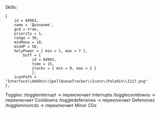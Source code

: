 Skills:

    { 
        id = 84963, 
        name = 'Дознание',  
        gcd = true, 
        priority = 1, 
        range = 30, 
        minMana = 10, 
        minHP = 50,
        holyPower = { min = 1, max = 7 }, 
            buff = { 
                id = 84963, 
                time = 15, 
                stacks = { min = 0, max = 2 }
                }, 
        iconPath = "Interface\\AddOns\\SpellQueueTracker\\Icons\\Paladin\\1117.png" 
    },
    

Toggles:
    /toggleinterrupt → переключает Interrupts
    /togglecooldowns → переключает Cooldowns
    /toggledefensives → переключает Defensives
    /toggleminorcds → переключает Minor CDs